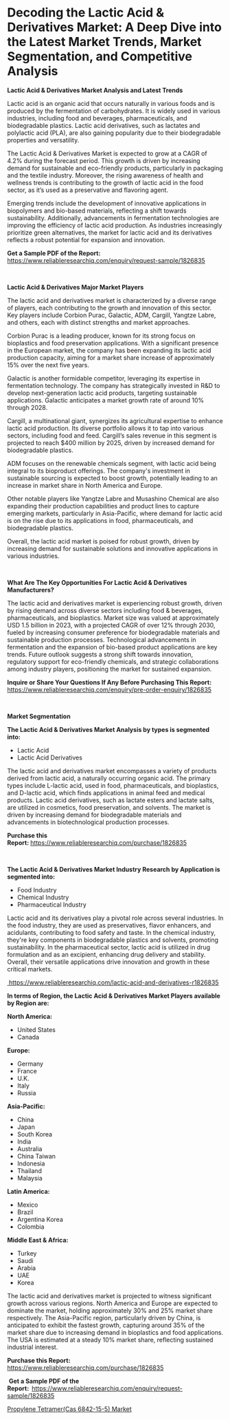 <p><h1>Decoding the Lactic Acid & Derivatives Market: A Deep Dive into the Latest Market Trends, Market Segmentation, and Competitive Analysis</h1></p><p><strong>Lactic Acid & Derivatives Market Analysis and Latest Trends</strong></p>
<p><p>Lactic acid is an organic acid that occurs naturally in various foods and is produced by the fermentation of carbohydrates. It is widely used in various industries, including food and beverages, pharmaceuticals, and biodegradable plastics. Lactic acid derivatives, such as lactates and polylactic acid (PLA), are also gaining popularity due to their biodegradable properties and versatility.</p><p>The Lactic Acid & Derivatives Market is expected to grow at a CAGR of 4.2% during the forecast period. This growth is driven by increasing demand for sustainable and eco-friendly products, particularly in packaging and the textile industry. Moreover, the rising awareness of health and wellness trends is contributing to the growth of lactic acid in the food sector, as it’s used as a preservative and flavoring agent. </p><p>Emerging trends include the development of innovative applications in biopolymers and bio-based materials, reflecting a shift towards sustainability. Additionally, advancements in fermentation technologies are improving the efficiency of lactic acid production. As industries increasingly prioritize green alternatives, the market for lactic acid and its derivatives reflects a robust potential for expansion and innovation.</p></p>
<p><strong>Get a Sample PDF of the Report:&nbsp;</strong> <a href="https://www.reliableresearchiq.com/enquiry/request-sample/1826835?utm_campaign=2122&utm_medium=2&utm_source=Github&utm_content=ia&utm_term=03022025&utm_id=lactic-acid-derivatives">https://www.reliableresearchiq.com/enquiry/request-sample/1826835</a></p>
<p>&nbsp;</p>
<p><strong>Lactic Acid & Derivatives Major Market Players</strong></p>
<p><p>The lactic acid and derivatives market is characterized by a diverse range of players, each contributing to the growth and innovation of this sector. Key players include Corbion Purac, Galactic, ADM, Cargill, Yangtze Labre, and others, each with distinct strengths and market approaches.</p><p>Corbion Purac is a leading producer, known for its strong focus on bioplastics and food preservation applications. With a significant presence in the European market, the company has been expanding its lactic acid production capacity, aiming for a market share increase of approximately 15% over the next five years.</p><p>Galactic is another formidable competitor, leveraging its expertise in fermentation technology. The company has strategically invested in R&D to develop next-generation lactic acid products, targeting sustainable applications. Galactic anticipates a market growth rate of around 10% through 2028.</p><p>Cargill, a multinational giant, synergizes its agricultural expertise to enhance lactic acid production. Its diverse portfolio allows it to tap into various sectors, including food and feed. Cargill’s sales revenue in this segment is projected to reach $400 million by 2025, driven by increased demand for biodegradable plastics.</p><p>ADM focuses on the renewable chemicals segment, with lactic acid being integral to its bioproduct offerings. The company's investment in sustainable sourcing is expected to boost growth, potentially leading to an increase in market share in North America and Europe.</p><p>Other notable players like Yangtze Labre and Musashino Chemical are also expanding their production capabilities and product lines to capture emerging markets, particularly in Asia-Pacific, where demand for lactic acid is on the rise due to its applications in food, pharmaceuticals, and biodegradable plastics.</p><p>Overall, the lactic acid market is poised for robust growth, driven by increasing demand for sustainable solutions and innovative applications in various industries.</p></p>
<p>&nbsp;</p>
<p><strong>What Are The Key Opportunities For Lactic Acid & Derivatives Manufacturers?</strong></p>
<p><p>The lactic acid and derivatives market is experiencing robust growth, driven by rising demand across diverse sectors including food & beverages, pharmaceuticals, and bioplastics. Market size was valued at approximately USD 1.5 billion in 2023, with a projected CAGR of over 12% through 2030, fueled by increasing consumer preference for biodegradable materials and sustainable production processes. Technological advancements in fermentation and the expansion of bio-based product applications are key trends. Future outlook suggests a strong shift towards innovation, regulatory support for eco-friendly chemicals, and strategic collaborations among industry players, positioning the market for sustained expansion.</p></p>
<p><strong>Inquire or Share Your Questions If Any Before Purchasing This Report:</strong> <a href="https://www.reliableresearchiq.com/enquiry/pre-order-enquiry/1826835?utm_campaign=2122&utm_medium=2&utm_source=Github&utm_content=ia&utm_term=03022025&utm_id=lactic-acid-derivatives">https://www.reliableresearchiq.com/enquiry/pre-order-enquiry/1826835</a></p>
<p>&nbsp;</p>
<p><strong>Market Segmentation</strong></p>
<p><strong>The Lactic Acid & Derivatives Market Analysis by types is segmented into:</strong></p>
<p><ul><li>Lactic Acid</li><li>Lactic Acid Derivatives</li></ul></p>
<p><p>The lactic acid and derivatives market encompasses a variety of products derived from lactic acid, a naturally occurring organic acid. The primary types include L-lactic acid, used in food, pharmaceuticals, and bioplastics, and D-lactic acid, which finds applications in animal feed and medical products. Lactic acid derivatives, such as lactate esters and lactate salts, are utilized in cosmetics, food preservation, and solvents. The market is driven by increasing demand for biodegradable materials and advancements in biotechnological production processes.</p></p>
<p><strong>Purchase this Report:&nbsp;</strong><a href="https://www.reliableresearchiq.com/purchase/1826835?utm_campaign=2122&utm_medium=2&utm_source=Github&utm_content=ia&utm_term=03022025&utm_id=lactic-acid-derivatives">https://www.reliableresearchiq.com/purchase/1826835</a></p>
<p>&nbsp;</p>
<p><strong>The Lactic Acid & Derivatives Market Industry Research by Application is segmented into:</strong></p>
<p><ul><li>Food Industry</li><li>Chemical Industry</li><li>Pharmaceutical Industry</li></ul></p>
<p><p>Lactic acid and its derivatives play a pivotal role across several industries. In the food industry, they are used as preservatives, flavor enhancers, and acidulants, contributing to food safety and taste. In the chemical industry, they're key components in biodegradable plastics and solvents, promoting sustainability. In the pharmaceutical sector, lactic acid is utilized in drug formulation and as an excipient, enhancing drug delivery and stability. Overall, their versatile applications drive innovation and growth in these critical markets.</p></p>
<p><a href="https://www.reliableresearchiq.com/lactic-acid-and-derivatives-r1826835?utm_campaign=2122&utm_medium=2&utm_source=Github&utm_content=ia&utm_term=03022025&utm_id=lactic-acid-derivatives">&nbsp;https://www.reliableresearchiq.com/lactic-acid-and-derivatives-r1826835</a></p>
<p><strong>In terms of Region, the Lactic Acid & Derivatives Market Players available by Region are:</strong></p>
<p>
    <p> <strong> North America: </strong>
        <ul>
            <li>United States</li>
            <li>Canada</li>
        </ul>
        </p> 
    <p> <strong> Europe: </strong>
        <ul>
            <li>Germany</li>
            <li>France</li>
            <li>U.K.</li>
            <li>Italy</li>
            <li>Russia</li>
        </ul>
        </p> 
    <p> <strong> Asia-Pacific: </strong>
        <ul>
            <li>China</li>
            <li>Japan</li>
            <li>South Korea</li>
            <li>India</li>
            <li>Australia</li>
            <li>China Taiwan</li>
            <li>Indonesia</li>
            <li>Thailand</li>
            <li>Malaysia</li>
        </ul>
        </p> 
    <p> <strong> Latin America: </strong>
        <ul>
            <li>Mexico</li>
            <li>Brazil</li>
            <li>Argentina Korea</li>
            <li>Colombia</li>
        </ul>
        </p> 
    <p> <strong> Middle East & Africa: </strong>
        <ul>
            <li>Turkey</li>
            <li>Saudi</li>
            <li>Arabia</li>
            <li>UAE</li>
            <li>Korea</li>
        </ul>
    </p>
    </p>
<p><p>The lactic acid and derivatives market is projected to witness significant growth across various regions. North America and Europe are expected to dominate the market, holding approximately 30% and 25% market share respectively. The Asia-Pacific region, particularly driven by China, is anticipated to exhibit the fastest growth, capturing around 35% of the market share due to increasing demand in bioplastics and food applications. The USA is estimated at a steady 10% market share, reflecting sustained industrial interest.</p></p>
<p><strong>Purchase this Report: </strong><a href="https://www.reliableresearchiq.com/purchase/1826835?utm_campaign=2122&utm_medium=2&utm_source=Github&utm_content=ia&utm_term=03022025&utm_id=lactic-acid-derivatives">https://www.reliableresearchiq.com/purchase/1826835</a></p>
<p>&nbsp;<strong>Get a Sample PDF of the Report:&nbsp;&nbsp;</strong><a href="https://www.reliableresearchiq.com/enquiry/request-sample/1826835?utm_campaign=2122&utm_medium=2&utm_source=Github&utm_content=ia&utm_term=03022025&utm_id=lactic-acid-derivatives">https://www.reliableresearchiq.com/enquiry/request-sample/1826835</a></p>
<p><strong></strong></p>
<p><p><a href="https://github.com/NargisHussain432/Market-Research-Report-List-1/blob/main/propylene-tetramercas-6842-15-5-market.md?utm_campaign=2122&utm_medium=2&utm_source=Github&utm_content=ia&utm_term=03022025&utm_id=lactic-acid-derivatives">Propylene Tetramer(Cas 6842-15-5) Market</a></p></p>